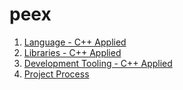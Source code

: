 # peex

1. [Language - C++ Applied](./0_language/README.md)
2. [Libraries - C++ Applied](./1_libraries/README.md)
4. [Development Tooling - C++ Applied](./4_dev_tooling/README.md)
7. [Project Process](./7_project_process/README.md)
